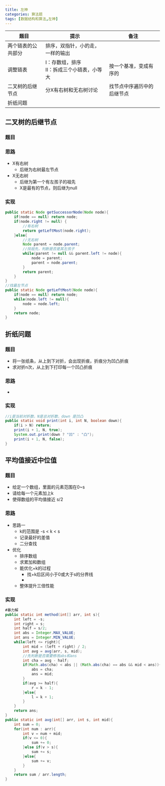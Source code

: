```yaml
---
title: 左神
categories: 算法题
tags: [数据结构和算法,左神]
---
```


| 题目               | 提示                                           | 备注                       |
| ------------------ | ---------------------------------------------- | -------------------------- |
| 两个链表的公共部分 | 排序，双指针，小的走，一样的输出               |                            |
| 调整链表           | Ⅰ：存数组，排序<br />Ⅱ：拆成三个小链表，小等大 | 按一个基准，变成有序的     |
| 二叉树的后继节点   | 分X有右树和无右树讨论                          | 找节点中序遍历中的后继节点 |
| 折纸问题           |                                                |                            |

## 二叉树的后继节点

### 题目

### 思路

- X有右树
  - 后继为右树最左节点
- X无右树
  - 后继为第一个有左孩子的祖先
  - X是最有的节点，则后继为null

### 实现

```java
public static Node getSuccessorNode(Node node){
    if(node == null) return node;
    if(node.right != null) {
        //有右树
        return getLeftMost(node.right);
    }else{
        //无右树
        Node parent = node.parent;
        //找祖先，判断是否是其左孩子
        while(parent != null && parent.left != node){
            node = parent;
            parent = node.parent;
        }
        return parent;
    }
}
//找最左节点
public static Node getLeftMost(Node node){
    if(node == null) return node;
    while(node.left != null){
        node = node.left;
    }
    return node;
}
```

## 折纸问题

### 题目

- 将一张纸条，从上到下对折，会出现折痕，折痕分为凹凸折痕
- 求对折n次，从上到下打印每一个凹凸折痕

### 思路

- 

### 实现

```java
//i是当前对折数，N是总对折数，down 是凹凸
public static void print(int i, int N, boolean down){
    if(i > N) return;
    print(i + 1, N, true);
    System.out.print(down ? "凹" : "凸");
    print(i + 1, N, false);
}
```

## 平均值接近中位值

### 题目

- 给定一个数组，里面的元素范围在0~s
- 请给每一个元素加上k
- 使得数组的平均值接近 s/2

### 思路

- 思路一
  - k的范围是 -s  < k <  s
  - 记录最好的差值
  - 二分查找
- 优化
  - 排序数组
  - 求累加和数组
  - 能优化+k的过程
    - 找+k后区间小于0或大于s的分界线
    - 
  - 整体提升三倍性能

### 实现

```java
#暴力解
public static int method(int[] arr, int s){
    int left = -s;
    int right = s;
    int half = s/2;
    int abs = Integer.MAX_VALUE;
    int ans = Integer.MIN_VALUE;
    while(left <= right){
        int mid = (left + right) / 2;
        int avg = avg(arr, s, mid);
        //先判断是否需要修改abs和ans
        int cha = avg - half;
        if(Math.abs(cha) < abs || (Math.abs(cha) == abs && mid < ans)){
            abs = cha;
            ans = mid;
        }
        if(avg >= half){
            r = k - 1;
        }else{
            l = k + 1;
        }
    }
    return ans;
}
public static int avg(int[] arr, int s, int mid){
    int sum = 0;
    for(int num : arr){
        int v = num + mid;
        if(v <= 0){
            sum += 0;
        }else if(v > s){
            sum += s;
        }else{
            sum += v;
        }
    }
    return sum / arr.length;
}
```

